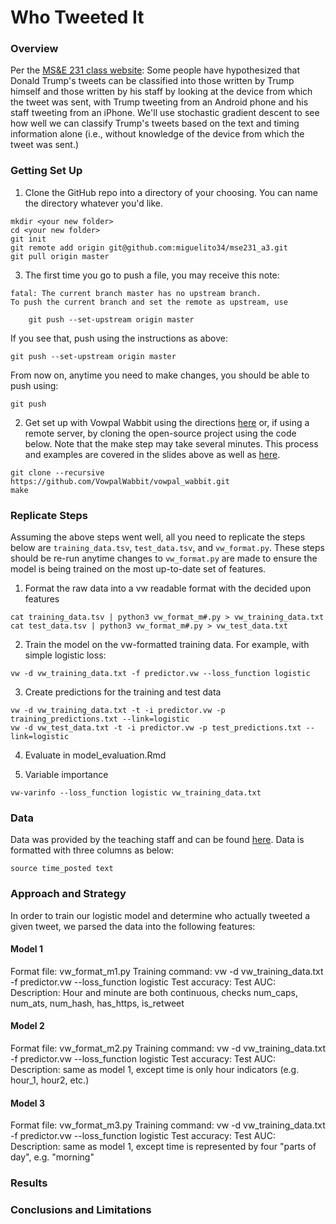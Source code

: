 # Who Tweeted It

### Overview
Per the [MS&E 231 class website](https://5harad.com/mse231/#hw3): Some people have hypothesized that Donald Trump's tweets can be classified into those written by Trump himself and those written by his staff by looking at the device from which the tweet was sent, with Trump tweeting from an Android phone and his staff tweeting from an iPhone. We'll use stochastic gradient descent to see how well we can classify Trump's tweets based on the text and timing information alone (i.e., without knowledge of the device from which the tweet was sent.)

### Getting Set Up
1. Clone the GitHub repo into a directory of your choosing. You can name the directory whatever you'd like.
```
mkdir <your new folder>
cd <your new folder>
git init
git remote add origin git@github.com:miguelito34/mse231_a3.git
git pull origin master
```

3. The first time you go to push a file, you may receive this note:
```
fatal: The current branch master has no upstream branch.
To push the current branch and set the remote as upstream, use

    git push --set-upstream origin master
```

If you see that, push using the instructions as above:
```
git push --set-upstream origin master
```

From now on, anytime you need to make changes, you should be able to push using:
```
git push
```

2. Get set up with Vowpal Wabbit using the directions [here](https://docs.google.com/presentation/d/1OTrzdWq1WIGCayPYzANng3hb9FDALtBmJS8hBwPA5To/edit#slide=id.g26dc8f6064_0_0) or, if using a remote server, by cloning the open-source project using the code below. Note that the make step may take several minutes. This process and examples are covered in the slides above as well as [here](https://vowpalwabbit.org/tutorials.html).
```
git clone --recursive https://github.com/VowpalWabbit/vowpal_wabbit.git
make
```

### Replicate Steps
Assuming the above steps went well, all you need to replicate the steps below are `training_data.tsv`, `test_data.tsv`, and `vw_format.py`. These steps should be re-run anytime changes to `vw_format.py` are made to ensure the model is being trained on the most up-to-date set of features.

1. Format the raw data into a vw readable format with the decided upon features
```
cat training_data.tsv | python3 vw_format_m#.py > vw_training_data.txt
cat test_data.tsv | python3 vw_format_m#.py > vw_test_data.txt
```

2. Train the model on the vw-formatted training data. For example, with simple logistic loss:
```
vw -d vw_training_data.txt -f predictor.vw --loss_function logistic
```

3. Create predictions for the training and test data
```
vw -d vw_training_data.txt -t -i predictor.vw -p training_predictions.txt --link=logistic
vw -d vw_test_data.txt -t -i predictor.vw -p test_predictions.txt --link=logistic
```

4. Evaluate in model_evaluation.Rmd

5. Variable importance
```
vw-varinfo --loss_function logistic vw_training_data.txt
```

### Data
Data was provided by the teaching staff and can be found [here](https://5harad.com/mse231/assets/trump_data.tsv). Data is formatted with three columns as below:
```
source time_posted text
```

### Approach and Strategy
In order to train our logistic model and determine who actually tweeted a given tweet, we parsed the data into the following features:

#### Model 1
Format file: vw_format_m1.py
Training command: vw -d vw_training_data.txt -f predictor.vw --loss_function logistic
Test accuracy: 
Test AUC: 
Description: Hour and minute are both continuous, checks num_caps, num_ats, num_hash, has_https, is_retweet

#### Model 2
Format file: vw_format_m2.py
Training command: vw -d vw_training_data.txt -f predictor.vw --loss_function logistic
Test accuracy: 
Test AUC: 
Description: same as model 1, except time is only hour indicators (e.g. hour_1, hour2, etc.)

#### Model 3
Format file: vw_format_m3.py
Training command: vw -d vw_training_data.txt -f predictor.vw --loss_function logistic
Test accuracy: 
Test AUC: 
Description: same as model 1, except time is represented by four "parts of day", e.g. "morning" 


### Results

### Conclusions and Limitations
